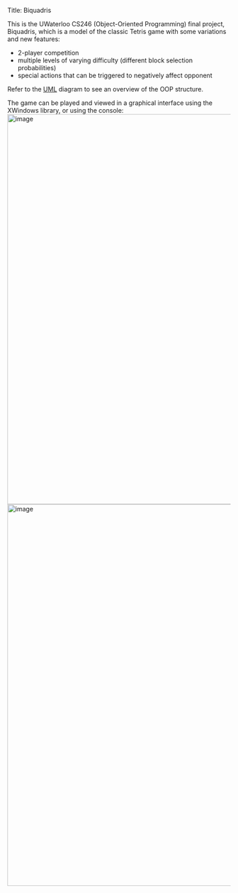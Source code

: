 Title: Biquadris

This is the UWaterloo CS246 (Object-Oriented Programming) final project, Biquadris, which is a model of the classic Tetris game with some variations and new features:
- 2-player competition
- multiple levels of varying difficulty (different block selection probabilities)
- special actions that can be triggered to negatively affect opponent

Refer to the [UML](uml-final.pdf) diagram to see an overview of the OOP structure.

The game can be played and viewed in a graphical interface using the XWindows library, or using the console:
<img width="999" height="880" alt="image" src="https://github.com/user-attachments/assets/5e28e73c-1ded-4a38-b2cb-203a699abd78" />
<img width="550" height="861" alt="image" src="https://github.com/user-attachments/assets/08493407-603b-4b1d-81a6-6a4b1e0fe9b4" />

